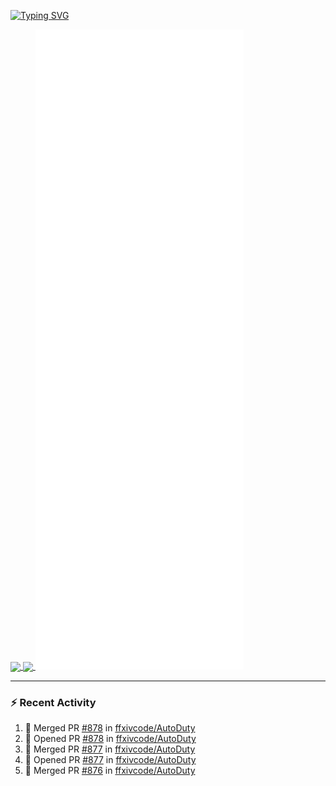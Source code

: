 [![Typing SVG](https://readme-typing-svg.demolab.com?font=Fira+Code&duration=1000&pause=1000&multiline=true&repeat=false&width=435&lines=Simon+Latusek+%7C+Gameplay+Engineer)](https://git.io/typing-svg)

<a href="https://github.com/anuraghazra/github-readme-stats">
  <img height=200 align="center" src="https://github-readme-stats.vercel.app/api?username=erdelf&theme=radical" />
</a>
<a href="https://github.com/anuraghazra/convoychat">
  <img height=200 align="center" src="https://streak-stats.demolab.com?user=erdelf&theme=radical&mode=weekly" />
</a>

<picture>
  <img src="/github-metrics.svg" alt="Metrics">
</picture>

---

### :zap: Recent Activity
<!--START_SECTION:activity-->
1. 🎉 Merged PR [#878](https://github.com/ffxivcode/AutoDuty/pull/878) in [ffxivcode/AutoDuty](https://github.com/ffxivcode/AutoDuty)
2. 💪 Opened PR [#878](https://github.com/ffxivcode/AutoDuty/pull/878) in [ffxivcode/AutoDuty](https://github.com/ffxivcode/AutoDuty)
3. 🎉 Merged PR [#877](https://github.com/ffxivcode/AutoDuty/pull/877) in [ffxivcode/AutoDuty](https://github.com/ffxivcode/AutoDuty)
4. 💪 Opened PR [#877](https://github.com/ffxivcode/AutoDuty/pull/877) in [ffxivcode/AutoDuty](https://github.com/ffxivcode/AutoDuty)
5. 🎉 Merged PR [#876](https://github.com/ffxivcode/AutoDuty/pull/876) in [ffxivcode/AutoDuty](https://github.com/ffxivcode/AutoDuty)
<!--END_SECTION:activity-->

<!--
**erdelf/erdelf** is a ✨ _special_ ✨ repository because its `README.md` (this file) appears on your GitHub profile.

Here are some ideas to get you started:

- 🔭 I’m currently working on ...
- 🌱 I’m currently learning ...
- 👯 I’m looking to collaborate on ...
- 🤔 I’m looking for help with ...
- 💬 Ask me about ...
- 📫 How to reach me: ...
- 😄 Pronouns: ...
- ⚡ Fun fact: ...
-->
